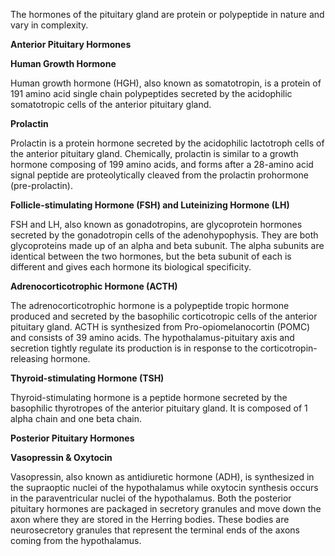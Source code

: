 The hormones of the pituitary gland are protein or polypeptide in nature and vary in complexity.

**Anterior Pituitary Hormones**

**Human Growth Hormone**

Human growth hormone (HGH), also known as somatotropin, is a protein of 191 amino acid single chain polypeptides secreted by the acidophilic somatotropic cells of the anterior pituitary gland.

**Prolactin**

Prolactin is a protein hormone secreted by the acidophilic lactotroph cells of the anterior pituitary gland. Chemically, prolactin is similar to a growth hormone composing of 199 amino acids, and forms after a 28-amino acid signal peptide are proteolytically cleaved from the prolactin prohormone (pre-prolactin).

**Follicle-stimulating Hormone (FSH) and Luteinizing Hormone (LH)**

FSH and LH, also known as gonadotropins, are glycoprotein hormones secreted by the gonadotropin cells of the adenohypophysis. They are both glycoproteins made up of an alpha and beta subunit. The alpha subunits are identical between the two hormones, but the beta subunit of each is different and gives each hormone its biological specificity.

**Adrenocorticotrophic Hormone (ACTH)**

The adrenocorticotrophic hormone is a polypeptide tropic hormone produced and secreted by the basophilic corticotropic cells of the anterior pituitary gland. ACTH is synthesized from Pro-opiomelanocortin (POMC) and consists of 39 amino acids. The hypothalamus-pituitary axis and secretion tightly regulate its production is in response to the corticotropin-releasing hormone.

**Thyroid-stimulating Hormone (TSH)**

Thyroid-stimulating hormone is a peptide hormone secreted by the basophilic thyrotropes of the anterior pituitary gland. It is composed of 1 alpha chain and one beta chain.

**Posterior Pituitary Hormones**

**Vasopressin & Oxytocin**

Vasopressin, also known as antidiuretic hormone (ADH), is synthesized in the supraoptic nuclei of the hypothalamus while oxytocin synthesis occurs in the paraventricular nuclei of the hypothalamus. Both the posterior pituitary hormones are packaged in secretory granules and move down the axon where they are stored in the Herring bodies. These bodies are neurosecretory granules that represent the terminal ends of the axons coming from the hypothalamus.